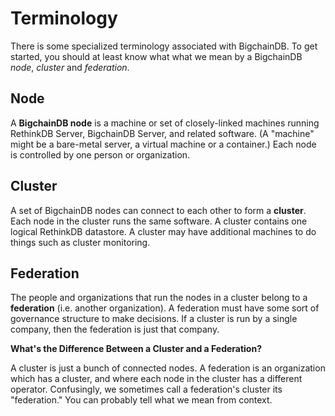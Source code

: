 # Terminology

There is some specialized terminology associated with BigchainDB. To get started, you should at least know what what we mean by a BigchainDB *node*, *cluster* and *federation*.


## Node

A **BigchainDB node** is a machine or set of closely-linked machines running RethinkDB Server, BigchainDB Server, and related software. (A "machine" might be a bare-metal server, a virtual machine or a container.) Each node is controlled by one person or organization.


## Cluster

A set of BigchainDB nodes can connect to each other to form a **cluster**. Each node in the cluster runs the same software. A cluster contains one logical RethinkDB datastore. A cluster may have additional machines to do things such as cluster monitoring.


## Federation

The people and organizations that run the nodes in a cluster belong to a **federation** (i.e. another organization). A federation must have some sort of governance structure to make decisions. If a cluster is run by a single company, then the federation is just that company.

**What's the Difference Between a Cluster and a Federation?**

A cluster is just a bunch of connected nodes. A federation is an organization which has a cluster, and where each node in the cluster has a different operator. Confusingly, we sometimes call a federation's cluster its "federation." You can probably tell what we mean from context.